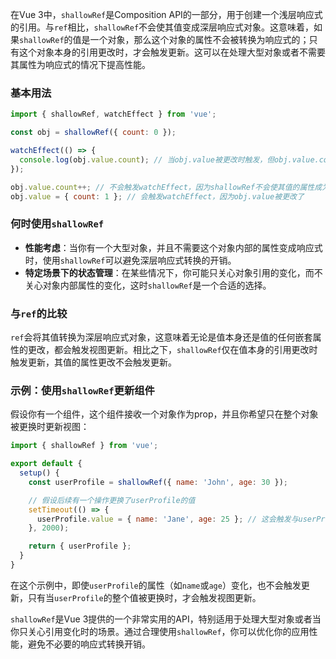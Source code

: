 在Vue 3中，`shallowRef`是Composition API的一部分，用于创建一个浅层响应式的引用。与`ref`相比，`shallowRef`不会使其值变成深层响应式对象。这意味着，如果`shallowRef`的值是一个对象，那么这个对象的属性不会被转换为响应式的；只有这个对象本身的引用更改时，才会触发更新。这可以在处理大型对象或者不需要其属性为响应式的情况下提高性能。

### 基本用法

```javascript
import { shallowRef, watchEffect } from 'vue';

const obj = shallowRef({ count: 0 });

watchEffect(() => {
  console.log(obj.value.count); // 当obj.value被更改时触发，但obj.value.count的更改不会触发
});

obj.value.count++; // 不会触发watchEffect，因为shallowRef不会使其值的属性成为响应式
obj.value = { count: 1 }; // 会触发watchEffect，因为obj.value被更改了
```

### 何时使用`shallowRef`

- **性能考虑**：当你有一个大型对象，并且不需要这个对象内部的属性变成响应式时，使用`shallowRef`可以避免深层响应式转换的开销。
- **特定场景下的状态管理**：在某些情况下，你可能只关心对象引用的变化，而不关心对象内部属性的变化，这时`shallowRef`是一个合适的选择。

### 与`ref`的比较

`ref`会将其值转换为深层响应式对象，这意味着无论是值本身还是值的任何嵌套属性的更改，都会触发视图更新。相比之下，`shallowRef`仅在值本身的引用更改时触发更新，其值的属性更改不会触发更新。

### 示例：使用`shallowRef`更新组件

假设你有一个组件，这个组件接收一个对象作为prop，并且你希望只在整个对象被更换时更新视图：

```javascript
import { shallowRef } from 'vue';

export default {
  setup() {
    const userProfile = shallowRef({ name: 'John', age: 30 });

    // 假设后续有一个操作更换了userProfile的值
    setTimeout(() => {
      userProfile.value = { name: 'Jane', age: 25 }; // 这会触发与userProfile相关的视图更新
    }, 2000);

    return { userProfile };
  }
}
```

在这个示例中，即使`userProfile`的属性（如`name`或`age`）变化，也不会触发更新，只有当`userProfile`的整个值被更换时，才会触发视图更新。

`shallowRef`是Vue 3提供的一个非常实用的API，特别适用于处理大型对象或者当你只关心引用变化时的场景。通过合理使用`shallowRef`，你可以优化你的应用性能，避免不必要的响应式转换开销。